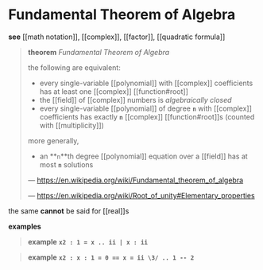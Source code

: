 # Fundamental Theorem of Algebra

**see** [[math notation]], [[complex]], [[factor]], [[quadratic formula]]

> **theorem** _Fundamental Theorem of Algebra_
>
> the following are equivalent:
>
> - every single-variable [[polynomial]] with [[complex]] coefficients has at least one [[complex]] [[function#root]]
> - the [[field]] of [[complex]] numbers is _algebraically closed_
> - every single-variable [[polynomial]] of degree **`n`** with [[complex]] coefficients has exactly **`n`** [[complex]] [[function#root]]s (counted with [[multiplicity]])
>
> more generally,
>
> - an **`n`**th degree [[polynomial]] equation over a [[field]] has at most **`n`** solutions
>
> &mdash; <https://en.wikipedia.org/wiki/Fundamental_theorem_of_algebra>
>
> &mdash; <https://en.wikipedia.org/wiki/Root_of_unity#Elementary_properties>

the same **cannot** be said for [[real]]s

**examples**

> **example** **`x2 : 1 = x .. ii | x : ii`**

> **example** **`x2 : x : 1 = 0 == x = ii \3/ .. 1 -- 2`**
